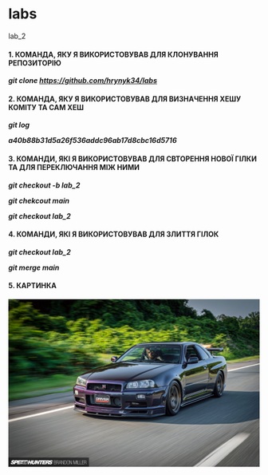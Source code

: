 # labs
lab_2
#### 1. КОМАНДА, ЯКУ Я ВИКОРИСТОВУВАВ ДЛЯ КЛОНУВАННЯ РЕПОЗИТОРІЮ

***git clone https://github.com/hrynyk34/labs***

#### 2. КОМАНДА, ЯКУ Я ВИКОРИСТОВУВАВ ДЛЯ ВИЗНАЧЕННЯ ХЕШУ КОМІТУ ТА САМ ХЕШ

***git log***

***a40b88b31d5a26f536addc96ab17d8cbc16d5716***

#### 3. КОМАНДИ, ЯКІ Я ВИКОРИСТОВУВАВ ДЛЯ СВТОРЕННЯ НОВОЇ ГІЛКИ ТА ДЛЯ ПЕРЕКЛЮЧАННЯ МІЖ НИМИ 

***git checkout -b lab_2***

***git chekcout main***

***git checkout lab_2***

#### 4. КОМАНДИ, ЯКІ Я ВИКОРИСТОВУВАВ ДЛЯ ЗЛИТТЯ ГІЛОК

***git checkout lab_2***

***git merge main***

#### 5. КАРТИНКА

![NISSAN SKYLINE R34](https://github.com/hrynyk34/labs/blob/main/Speedhunters_R34roller-3.jpg)


